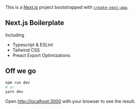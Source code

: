 This is a [Next.js](https://nextjs.org/) project bootstrapped with [`create-next-app`](https://github.com/vercel/next.js/tree/canary/packages/create-next-app).

## Next.js Boilerplate

Including
- Typescript & ESLint
- Tailwind CSS
- Preact Export Optimizations

## Off we go
```bash
npm run dev
# or
yarn dev
```

Open [http://localhost:3000](http://localhost:3000) with your browser to see the result.
